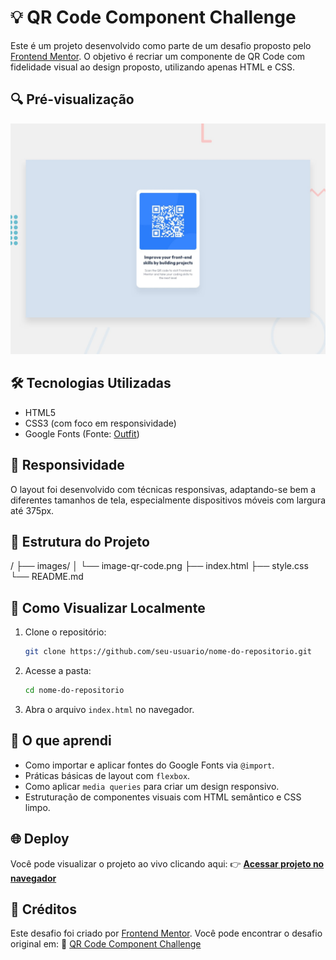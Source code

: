 # 💡 QR Code Component Challenge

Este é um projeto desenvolvido como parte de um desafio proposto pelo [Frontend Mentor](https://www.frontendmentor.io/). O objetivo é recriar um componente de QR Code com fidelidade visual ao design proposto, utilizando apenas HTML e CSS.

## 🔍 Pré-visualização
![Preview do componente](./images/preview.jpg)

## 🛠️ Tecnologias Utilizadas
- HTML5
- CSS3 (com foco em responsividade)
- Google Fonts (Fonte: [Outfit](https://fonts.google.com/specimen/Outfit))

## 📱 Responsividade
O layout foi desenvolvido com técnicas responsivas, adaptando-se bem a diferentes tamanhos de tela, especialmente dispositivos móveis com largura até 375px.

## 📁 Estrutura do Projeto

/
├── images/
│   └── image-qr-code.png
├── index.html
├── style.css
└── README.md



## 🚀 Como Visualizar Localmente
1. Clone o repositório:
   ```bash
   git clone https://github.com/seu-usuario/nome-do-repositorio.git

2. Acesse a pasta:

   ```bash
   cd nome-do-repositorio
   ```
3. Abra o arquivo `index.html` no navegador.

## 🧠 O que aprendi

* Como importar e aplicar fontes do Google Fonts via `@import`.
* Práticas básicas de layout com `flexbox`.
* Como aplicar `media queries` para criar um design responsivo.
* Estruturação de componentes visuais com HTML semântico e CSS limpo.

## 🌐 Deploy

Você pode visualizar o projeto ao vivo clicando aqui:
👉 [**Acessar projeto no navegador**](https://seu-usuario.github.io/nome-do-repositorio)

## 🤝 Créditos

Este desafio foi criado por [Frontend Mentor](https://www.frontendmentor.io/).
Você pode encontrar o desafio original em:
🔗 [QR Code Component Challenge](https://www.frontendmentor.io/challenges/qr-code-component-iux_sIO_H)
